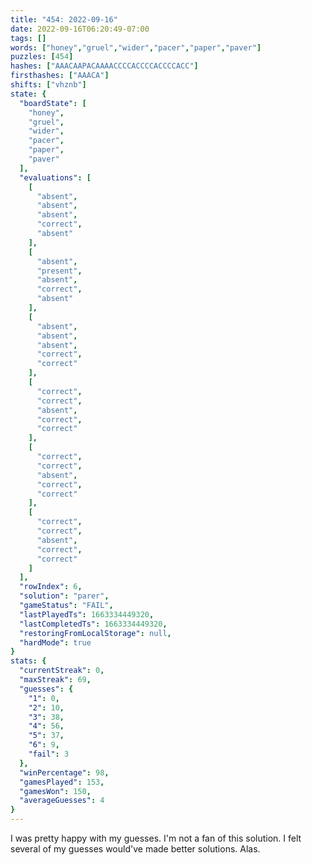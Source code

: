 ```yaml
---
title: "454: 2022-09-16"
date: 2022-09-16T06:20:49-07:00
tags: []
words: ["honey","gruel","wider","pacer","paper","paver"]
puzzles: [454]
hashes: ["AAACAAPACAAAACCCCACCCCACCCCACC"]
firsthashes: ["AAACA"]
shifts: ["vhznb"]
state: {
  "boardState": [
    "honey",
    "gruel",
    "wider",
    "pacer",
    "paper",
    "paver"
  ],
  "evaluations": [
    [
      "absent",
      "absent",
      "absent",
      "correct",
      "absent"
    ],
    [
      "absent",
      "present",
      "absent",
      "correct",
      "absent"
    ],
    [
      "absent",
      "absent",
      "absent",
      "correct",
      "correct"
    ],
    [
      "correct",
      "correct",
      "absent",
      "correct",
      "correct"
    ],
    [
      "correct",
      "correct",
      "absent",
      "correct",
      "correct"
    ],
    [
      "correct",
      "correct",
      "absent",
      "correct",
      "correct"
    ]
  ],
  "rowIndex": 6,
  "solution": "parer",
  "gameStatus": "FAIL",
  "lastPlayedTs": 1663334449320,
  "lastCompletedTs": 1663334449320,
  "restoringFromLocalStorage": null,
  "hardMode": true
}
stats: {
  "currentStreak": 0,
  "maxStreak": 69,
  "guesses": {
    "1": 0,
    "2": 10,
    "3": 38,
    "4": 56,
    "5": 37,
    "6": 9,
    "fail": 3
  },
  "winPercentage": 98,
  "gamesPlayed": 153,
  "gamesWon": 150,
  "averageGuesses": 4
}
---
```


<!-- more -->
I was pretty happy with my guesses. I'm not a fan of this solution. I felt several of my guesses would've made better solutions. Alas. 
